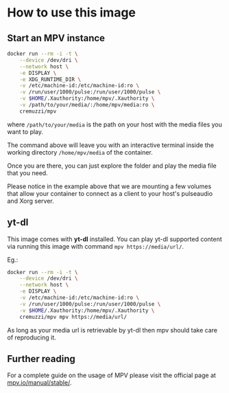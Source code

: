 # How to use this image

## Start an MPV instance

```sh
docker run --rm -i -t \
    --device /dev/dri \
    --network host \
    -e DISPLAY \
    -e XDG_RUNTIME_DIR \
    -v /etc/machine-id:/etc/machine-id:ro \
    -v /run/user/1000/pulse:/run/user/1000/pulse \
    -v $HOME/.Xauthority:/home/mpv/.Xauthority \
    -v /path/to/your/media/:/home/mpv/media:ro \
    cremuzzi/mpv
```

where `/path/to/your/media` is the path on your host with the media files you want to play.

The command above will leave you with an interactive terminal inside the working directory `/home/mpv/media` of the container.

Once you are there, you can just explore the folder and play the media file that you need.

Please notice in the example above that we are mounting a few volumes that allow your container to
connect as a client to your host's pulseaudio and Xorg server.

## yt-dl

This image comes with **yt-dl** installed.
You can play yt-dl supported content via
running this image with command `mpv https://media/url/`.

Eg.:

```sh
docker run --rm -i -t \
    --device /dev/dri \
    --network host \
    -e DISPLAY \
    -v /etc/machine-id:/etc/machine-id:ro \
    -v /run/user/1000/pulse:/run/user/1000/pulse \
    -v $HOME/.Xauthority:/home/mpv/.Xauthority \
    cremuzzi/mpv mpv https://media/url/
```

As long as your media url is retrievable by yt-dl then mpv should take care of reproducing it.

## Further reading

For a complete guide on the usage of MPV please visit the official page at [mpv.io/manual/stable/](https://mpv.io/manual/stable/).
